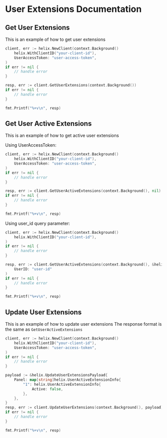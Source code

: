 # User Extensions Documentation

## Get User Extensions

This is an example of how to get user extensions

```go
client, err := helix.NewClient(context.Background()
    helix.WithClientID("your-client-id"),
    UserAccessToken: "user-access-token",
)
if err != nil {
    // handle error
}

resp, err := client.GetUserExtensions(context.Background())
if err != nil {
    // handle error
}

fmt.Printf("%+v\n", resp)
```

## Get User Active Extensions

This is an example of how to get active user extensions

Using UserAccessToken:

```go
client, err := helix.NewClient(context.Background()
    helix.WithClientID("your-client-id"),
    UserAccessToken: "user-access-token",
)
if err != nil {
    // handle error
}

resp, err := client.GetUserActiveExtensions(context.Background(), nil)
if err != nil {
    // handle error
}

fmt.Printf("%+v\n", resp)
```

Using user_id query parameter:

```go
client, err := helix.NewClient(context.Background()
    helix.WithClientID("your-client-id"),
)
if err != nil {
    // handle error
}

resp, err := client.GetUserActiveExtensions(context.Background(), &helix.UserActiveExtensionsParams{
    UserID: "user-id"
)
if err != nil {
    // handle error
}

fmt.Printf("%+v\n", resp)
```

## Update User Extensions

This is an example of how to update user extensions
The response format is the same as `GetUserActiveExtensions`

```go
client, err := helix.NewClient(context.Background()
    helix.WithClientID("your-client-id"),
    UserAccessToken: "user-access-token",
)
if err != nil {
    // handle error
}

payload := &helix.UpdateUserExtensionsPayload{
    Panel: map[string]helix.UserActiveExtensionInfo{
        "1": helix.UserActiveExtensionInfo{
            Active: false,
        },
    },
}
resp, err := client.UpdateUserExtensions(context.Background(), payload)
if err != nil {
    // handle error
}

fmt.Printf("%+v\n", resp)
```
